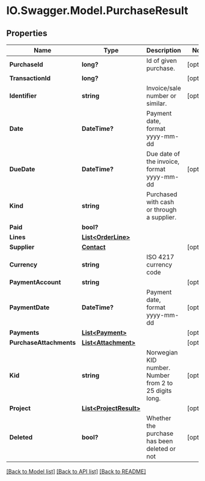 # IO.Swagger.Model.PurchaseResult

## Properties

 Name                    | Type                                              | Description                                            | Notes
-------------------------|---------------------------------------------------|--------------------------------------------------------|------------
 **PurchaseId**          | **long?**                                         | Id of given purchase.                                  | [optional]
 **TransactionId**       | **long?**                                         |                                                        | [optional]
 **Identifier**          | **string**                                        | Invoice/sale number or similar.                        | [optional]
 **Date**                | **DateTime?**                                     | Payment date, format yyyy-mm-dd                        |
 **DueDate**             | **DateTime?**                                     | Due date of the invoice, format yyyy-mm-dd             | [optional]
 **Kind**                | **string**                                        | Purchased with cash or through a supplier.             |
 **Paid**                | **bool?**                                         |                                                        |
 **Lines**               | [**List&lt;OrderLine&gt;**](OrderLine.md)         |                                                        |
 **Supplier**            | [**Contact**](Contact.md)                         |                                                        | [optional]
 **Currency**            | **string**                                        | ISO 4217 currency code                                 |
 **PaymentAccount**      | **string**                                        |                                                        | [optional]
 **PaymentDate**         | **DateTime?**                                     | Payment date, format yyyy-mm-dd                        | [optional]
 **Payments**            | [**List&lt;Payment&gt;**](Payment.md)             |                                                        | [optional]
 **PurchaseAttachments** | [**List&lt;Attachment&gt;**](Attachment.md)       |                                                        | [optional]
 **Kid**                 | **string**                                        | Norwegian KID number. Number from 2 to 25 digits long. | [optional]
 **Project**             | [**List&lt;ProjectResult&gt;**](ProjectResult.md) |                                                        | [optional]
 **Deleted**             | **bool?**                                         | Whether the purchase has been deleted or not           | [optional]

[[Back to Model list]](../README.md#documentation-for-models) [[Back to API list]](../README.md#documentation-for-api-endpoints) [[Back to README]](../README.md)

